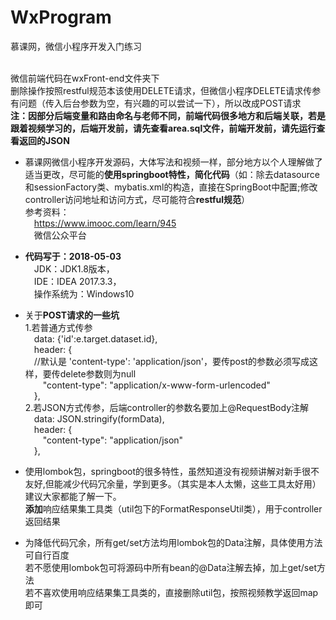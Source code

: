 # WxProgram
慕课网，微信小程序开发入门练习<br/><br/>

微信前端代码在wxFront-end文件夹下<br/>
删除操作按照restful规范本该使用DELETE请求，但微信小程序DELETE请求传参有问题（传入后台参数为空，有兴趣的可以尝试一下），所以改成POST请求<br/>
**注：因部分后端变量和路由命名与老师不同，前端代码很多地方和后端关联，若是跟着视频学习的，后端开发前，请先查看area.sql文件，前端开发前，请先运行查看返回的JSON**<br/>

- 慕课网微信小程序开发源码，大体写法和视频一样，部分地方以个人理解做了适当更改，尽可能的**使用springboot特性，简化代码**（如：除去datasource和sessionFactory类、mybatis.xml的构造，直接在SpringBoot中配置;修改controller访问地址和访问方式，尽可能符合**restful规范**）<br/>
参考资料：<br/>
&emsp;https://www.imooc.com/learn/945<br/>
&emsp;微信公众平台<br/>

- **代码写于：2018-05-03**<br/>
  &emsp;JDK：JDK1.8版本，<br/>
  &emsp;IDE：IDEA 2017.3.3，<br/>
  &emsp;操作系统为：Windows10<br/>

- 关于**POST请求的一些坑**<br/>
  	1.若普通方式传参<br/>
      &emsp;data: {'id':e.target.dataset.id},  <br/>
      &emsp;header: {  <br/>
        &emsp;//默认是 'content-type': 'application/json'，要传post的参数必须写成这样，要传delete参数则为null  <br/>
        &emsp;&emsp;"content-type": "application/x-www-form-urlencoded"  <br/>
      &emsp;},  <br/>
		2.若JSON方式传参，后端controller的参数名要加上@RequestBody注解<br/>
		    &emsp;data: JSON.stringify(formData),  <br/>
        &emsp;header: {  <br/>
          &emsp;&emsp;"content-type": "application/json"  <br/>
        &emsp;},  <br/>

- 使用lombok包，springboot的很多特性，虽然知道没有视频讲解对新手很不友好,但能减少代码冗余量，学到更多。（其实是本人太懒，这些工具太好用）建议大家都能了解一下。<br/>**添加**响应结果集工具类（util包下的FormatResponseUtil类），用于controller返回结果<br/>
- 为降低代码冗余，所有get/set方法均用lombok包的Data注解，具体使用方法可自行百度<br/>
 若不愿使用lombok包可将源码中所有bean的@Data注解去掉，加上get/set方法<br/>
 若不喜欢使用响应结果集工具类的，直接删除util包，按照视频教学返回map即可<br/>
